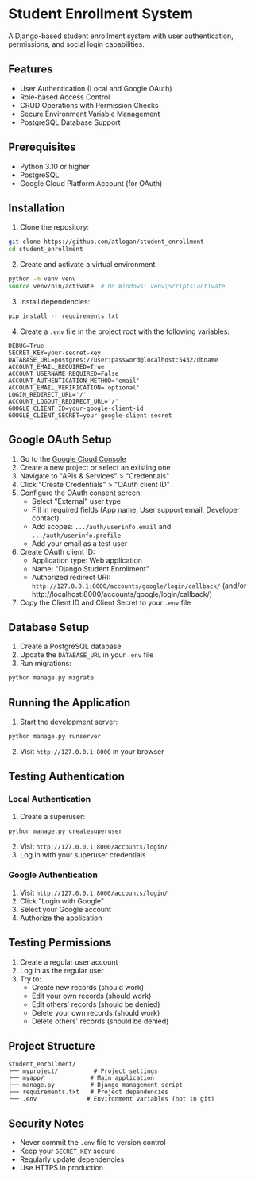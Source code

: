 # Student Enrollment System

A Django-based student enrollment system with user authentication, permissions, and social login capabilities.

## Features

- User Authentication (Local and Google OAuth)
- Role-based Access Control
- CRUD Operations with Permission Checks
- Secure Environment Variable Management
- PostgreSQL Database Support

## Prerequisites

- Python 3.10 or higher
- PostgreSQL
- Google Cloud Platform Account (for OAuth)

## Installation

1. Clone the repository:
```bash
git clone https://github.com/atlogan/student_enrollment
cd student_enrollment
```

2. Create and activate a virtual environment:
```bash
python -m venv venv
source venv/bin/activate  # On Windows: venv\Scripts\activate
```

3. Install dependencies:
```bash
pip install -r requirements.txt
```

4. Create a `.env` file in the project root with the following variables:
```env
DEBUG=True
SECRET_KEY=your-secret-key
DATABASE_URL=postgres://user:password@localhost:5432/dbname
ACCOUNT_EMAIL_REQUIRED=True
ACCOUNT_USERNAME_REQUIRED=False
ACCOUNT_AUTHENTICATION_METHOD='email'
ACCOUNT_EMAIL_VERIFICATION='optional'
LOGIN_REDIRECT_URL='/'
ACCOUNT_LOGOUT_REDIRECT_URL='/'
GOOGLE_CLIENT_ID=your-google-client-id
GOOGLE_CLIENT_SECRET=your-google-client-secret
```

## Google OAuth Setup

1. Go to the [Google Cloud Console](https://console.cloud.google.com/)
2. Create a new project or select an existing one
3. Navigate to "APIs & Services" > "Credentials"
4. Click "Create Credentials" > "OAuth client ID"
5. Configure the OAuth consent screen:
   - Select "External" user type
   - Fill in required fields (App name, User support email, Developer contact)
   - Add scopes: `.../auth/userinfo.email` and `.../auth/userinfo.profile`
   - Add your email as a test user
6. Create OAuth client ID:
   - Application type: Web application
   - Name: "Django Student Enrollment"
   - Authorized redirect URI: `http://127.0.0.1:8000/accounts/google/login/callback/` (and/or http://localhost:8000/accounts/google/login/callback/)
7. Copy the Client ID and Client Secret to your `.env` file

## Database Setup

1. Create a PostgreSQL database
2. Update the `DATABASE_URL` in your `.env` file
3. Run migrations:
```bash
python manage.py migrate
```

## Running the Application

1. Start the development server:
```bash
python manage.py runserver
```

2. Visit `http://127.0.0.1:8000` in your browser

## Testing Authentication

### Local Authentication
1. Create a superuser:
```bash
python manage.py createsuperuser
```
2. Visit `http://127.0.0.1:8000/accounts/login/`
3. Log in with your superuser credentials

### Google Authentication
1. Visit `http://127.0.0.1:8000/accounts/login/`
2. Click "Login with Google"
3. Select your Google account
4. Authorize the application

## Testing Permissions

1. Create a regular user account
2. Log in as the regular user
3. Try to:
   - Create new records (should work)
   - Edit your own records (should work)
   - Edit others' records (should be denied)
   - Delete your own records (should work)
   - Delete others' records (should be denied)

## Project Structure

```
student_enrollment/
├── myproject/          # Project settings
├── myapp/             # Main application
├── manage.py          # Django management script
├── requirements.txt   # Project dependencies
└── .env              # Environment variables (not in git)
```

## Security Notes

- Never commit the `.env` file to version control
- Keep your `SECRET_KEY` secure
- Regularly update dependencies
- Use HTTPS in production
